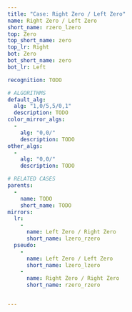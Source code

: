 ```yaml
---
title: "Case: Right Zero / Left Zero"
name: Right Zero / Left Zero
short_name: rzero_lzero
top: Zero
top_short_name: zero
top_lr: Right
bot: Zero
bot_short_name: zero
bot_lr: Left

recognition: TODO

# ALGORITHMS
default_alg:
  alg: "1,0/5,5/0,1"
  description: TODO
color_mirror_algs:
  -
    alg: "0,0/"
    description: TODO
other_algs:
  -
    alg: "0,0/"
    description: TODO

# RELATED CASES
parents:
  -
    name: TODO
    short_name: TODO
mirrors:
  lr:
    -
      name: Left Zero / Right Zero
      short_name: lzero_rzero
  pseudo:
    -
      name: Left Zero / Left Zero
      short_name: lzero_lzero
    -
      name: Right Zero / Right Zero
      short_name: rzero_rzero


---
```


